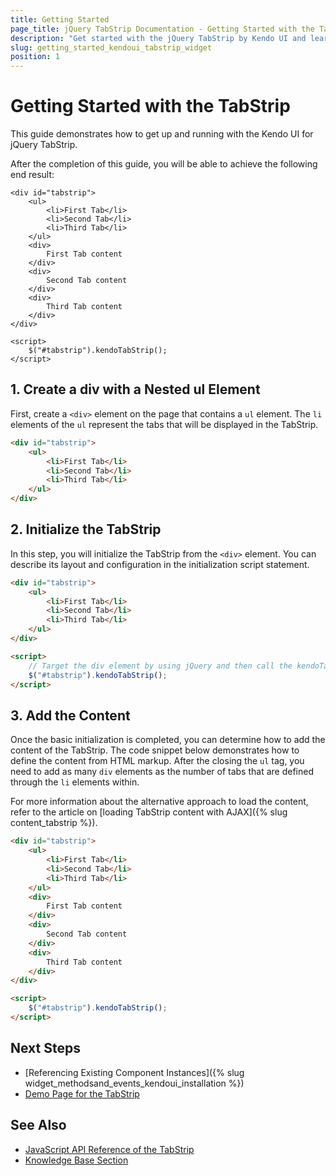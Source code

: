 ```yaml
---
title: Getting Started
page_title: jQuery TabStrip Documentation - Getting Started with the TabStrip
description: "Get started with the jQuery TabStrip by Kendo UI and learn how to initialize the widget."
slug: getting_started_kendoui_tabstrip_widget
position: 1
---
```


# Getting Started with the TabStrip

This guide demonstrates how to get up and running with the Kendo UI for jQuery TabStrip. 

After the completion of this guide, you will be able to achieve the following end result:

```dojo
<div id="tabstrip">
    <ul>
        <li>First Tab</li>
        <li>Second Tab</li>
        <li>Third Tab</li>
    </ul>
    <div>
        First Tab content
    </div>
    <div>
        Second Tab content
    </div>
    <div>
        Third Tab content
    </div>
</div>

<script>
    $("#tabstrip").kendoTabStrip();
</script>
```

## 1. Create a div with a Nested ul Element

First, create a `<div>` element on the page that contains a `ul` element. The `li` elements of the `ul` represent the tabs that will be displayed in the TabStrip.

```html
<div id="tabstrip">
    <ul>
        <li>First Tab</li>
        <li>Second Tab</li>
        <li>Third Tab</li>
    </ul>
</div>
```

## 2. Initialize the TabStrip 

In this step, you will initialize the TabStrip from the `<div>` element. You can describe its layout and configuration in the initialization script statement.
 
```html
<div id="tabstrip">
    <ul>
        <li>First Tab</li>
        <li>Second Tab</li>
        <li>Third Tab</li>
    </ul>
</div>

<script>
    // Target the div element by using jQuery and then call the kendoTabStrip() method.
    $("#tabstrip").kendoTabStrip();
</script>
```

## 3. Add the Content

Once the basic initialization is completed, you can determine how to add the content of the TabStrip. The code snippet below demonstrates how to define the content from HTML markup. After the closing the `ul` tag, you need to add as many `div` elements as the number of tabs that are defined through the `li` elements within.

For more information about the alternative approach to load the content, refer to the article on [loading TabStrip content with AJAX]({% slug content_tabstrip %}). 

```html
<div id="tabstrip">
    <ul>
        <li>First Tab</li>
        <li>Second Tab</li>
        <li>Third Tab</li>
    </ul>
    <div>
        First Tab content
    </div>
    <div>
        Second Tab content
    </div>
    <div>
        Third Tab content
    </div>
</div>

<script>
    $("#tabstrip").kendoTabStrip();
</script>
```

## Next Steps 

* [Referencing Existing Component Instances]({% slug widget_methodsand_events_kendoui_installation %}) 
* [Demo Page for the TabStrip](https://demos.telerik.com/kendo-ui/tabstrip/index)

## See Also 

* [JavaScript API Reference of the TabStrip](/api/javascript/ui/tabstrip)
* [Knowledge Base Section](/knowledge-base)

<script>
  window.onload = function() {
    document.getElementsByClassName("btn-run")[0].click();
  }
</script>
